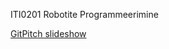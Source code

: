ITI0201 Robotite Programmeerimine

[GitPitch slideshow](https://gitpitch.com/iti0201/iti0201/lecture-07)
